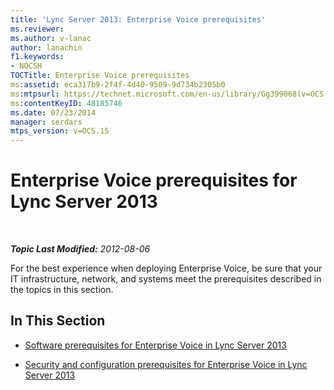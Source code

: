 ```yaml
---
title: 'Lync Server 2013: Enterprise Voice prerequisites'
ms.reviewer: 
ms.author: v-lanac
author: lanachin
f1.keywords:
- NOCSH
TOCTitle: Enterprise Voice prerequisites
ms:assetid: eca317b9-2f4f-4d40-9509-9d734b2305b0
ms:mtpsurl: https://technet.microsoft.com/en-us/library/Gg399068(v=OCS.15)
ms:contentKeyID: 48185746
ms.date: 07/23/2014
manager: serdars
mtps_version: v=OCS.15
---
```


<div data-xmlns="http://www.w3.org/1999/xhtml">

<div class="topic" data-xmlns="http://www.w3.org/1999/xhtml" data-msxsl="urn:schemas-microsoft-com:xslt" data-cs="https://msdn.microsoft.com/">

<div data-asp="https://msdn2.microsoft.com/asp">

# Enterprise Voice prerequisites for Lync Server 2013

</div>

<div id="mainSection">

<div id="mainBody">

<span> </span>

_**Topic Last Modified:** 2012-08-06_

For the best experience when deploying Enterprise Voice, be sure that your IT infrastructure, network, and systems meet the prerequisites described in the topics in this section.

<div>

## In This Section

  - [Software prerequisites for Enterprise Voice in Lync Server 2013](lync-server-2013-software-prerequisites-for-enterprise-voice.md)

  - [Security and configuration prerequisites for Enterprise Voice in Lync Server 2013](lync-server-2013-security-and-configuration-prerequisites-for-enterprise-voice.md)

</div>

</div>

<span> </span>

</div>

</div>

</div>

